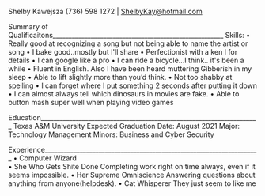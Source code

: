 Shelby Kawejsza
(736) 598 1272 | ShelbyKay@hotmail.com

Summary of Qualificaitons______________________________________________________
Skills:
• Really good at recognizing a song but not being able to name the artist or song
• I bake good..mostly but I'll share
• Perfectionist with a ken I for details
• I can google like a pro
• I can ride a bicycle...I think.. it's been a while
• Fluent in English. Also I have been heard muttering Gibberish in my sleep
• Able to lift slightly more than you’d think.
• Not too shabby at spelling
• I can forget where I put something 2 seconds after putting it down
• I can almost always tell which dinosaurs in movies are fake.
• Able to button mash super well when playing video games

Education_____________________________________________________________________ 
Texas A&M University			 Expected Graduation Date: August 2021
Major: Technology Management
Minors: Business and Cyber Security
 
Experience____________________________________________________________________
• Computer Wizard                                        	
• She Who Gets Shite Done
	Completing work right on time always, even if it seems impossible.
• Her Supreme Omniscience
	Answering questions about anything from anyone(helpdesk).
• Cat Whisperer
	They just seem to like me

	
